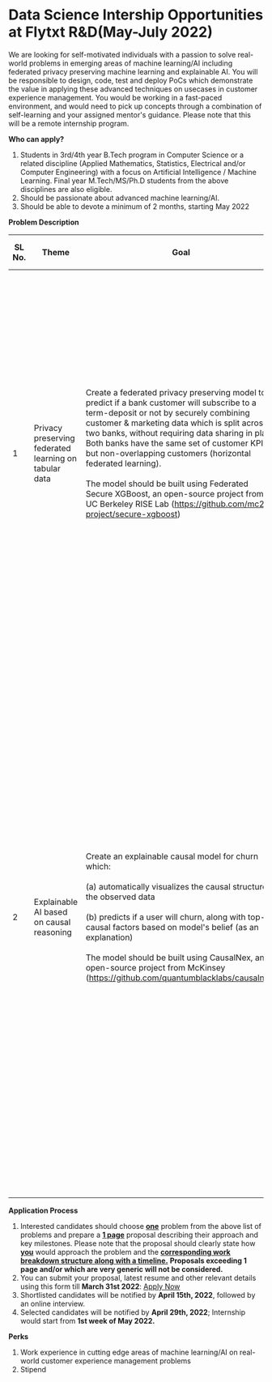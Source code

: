 # Data Science Intership Opportunities at Flytxt R&D(May-July 2022)
We are looking for self-motivated individuals with a passion to solve real-world problems in emerging areas of machine learning/AI including federated privacy preserving machine learning and explainable AI. You will be responsible to design, code, test and deploy PoCs which demonstrate the value in applying these advanced techniques on usecases in customer experience management. You would be working in a fast-paced environment, and would need to pick up concepts through a combination of self-learning and your assigned mentor's guidance. Please note that this will be a remote internship program.

**Who can apply?**
1. Students in 3rd/4th year B.Tech program in Computer Science or a related discipline (Applied Mathematics, Statistics, Electrical and/or Computer Engineering) with a focus on Artificial Intelligence / Machine Learning. Final year M.Tech/MS/Ph.D students from the above disciplines are also eligible.
2. Should be passionate about advanced machine learning/AI.
3. Should be able to devote a minimum of 2 months, starting May 2022

**Problem Description**


| SL No.  | Theme | Goal | Success Criteria &nbsp; &nbsp; &nbsp; &nbsp; &nbsp; &nbsp; &nbsp; &nbsp; &nbsp; &nbsp; &nbsp;| Dataset |
| ------------- | ------------- | ------------- | ------------- | ------------- |
| 1  | Privacy preserving federated learning on tabular data | Create a federated privacy preserving model to predict if a bank customer will subscribe to a term-deposit or not by securely combining customer & marketing data which is split across two banks, without requiring data sharing in plain. Both banks have the same set of customer KPIs, but non-overlapping customers (horizontal federated learning).<br><br>The model should be built using Federated Secure XGBoost, an open-source project from UC Berkeley RISE Lab (https://github.com/mc2-project/secure-xgboost)  | Federated privacy-preserving model should have higher F1 score than a standard XGBoost model trained on either party's local data alone.<br><br>*Brownie points for setting up an interactive demo of the model on public cloud, covering the following functionality:<br><br>1. upload of encrypted datasets.<br>2. Secure learning of the model.<br>3. Inference on encrypted data; decryption of results at client end. | 1. https://archive.ics.uci.edu/ml/datasets/bank+marketing (41188 instances, 20 features)<br><br>horizontal federated learning is simulated by splitting the dataset horizontally into two at random.  |
| 2  | Explainable AI based on causal reasoning   | Create an explainable causal model for churn which:<br><br>(a) automatically visualizes the causal structure in the observed data<br><br>(b) predicts if a user will churn, along with top-3 causal factors based on model's belief (as an explanation)<br><br> The model should be built using CausalNex, an open-source project from McKinsey (https://github.com/quantumblacklabs/causalnex)  | (a) Prediction accuracy of the causal model should be comparable to that of a baseline model based on RandomForest<br><br>(b) Domain expert's validation of the learned causal structure; subjective evaluation of causes for churn on a random subset of cases<br><br>*Brownie points for setting up an interactive demo of the model on public cloud, covering the following functionality:<br><br>1. user uploads a churn dataset<br>2. Gets a causal structure visualization which he/she can edit<br>3. KPIs for a user can be entered to get a prediction along with an explanation based on top-3 causal factors  | 1. https://www.kaggle.com/jpacse/datasets-for-churn-telecom<br>(71047 instances, 58 features)  |


**Application Process**
1. Interested candidates should choose <ins>**one**</ins> problem from the above list of problems and prepare a <ins>**1 page**</ins> proposal describing their approach and key milestones. Please note that the proposal should clearly state how <ins>**you**</ins> would approach the problem and the <ins>**corresponding work breakdown structure along with a timeline.**</ins> **Proposals exceeding 1 page and/or which are very generic will not be considered.**
2. You can submit your proposal, latest resume and other relevant details using this form till **March 31st 2022**: [Apply Now](https://forms.gle/E3S7ruQJzNRgYatD6)
3. Shortlisted candidates will be notified by **April 15th, 2022**, followed by an online interview.
4. Selected candidates will be notified by **April 29th, 2022**; Internship would start from **1st week of May 2022.**

**Perks**
1. Work experience in cutting edge areas of machine learning/AI on real-world customer experience management problems
2. Stipend
